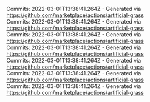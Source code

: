 Commits: 2022-03-01T13:38:41.264Z - Generated via https://github.com/marketplace/actions/artificial-grass
<br>
Commits: 2022-03-01T13:38:41.264Z - Generated via https://github.com/marketplace/actions/artificial-grass
<br>
Commits: 2022-03-01T13:38:41.264Z - Generated via https://github.com/marketplace/actions/artificial-grass
<br>
Commits: 2022-03-01T13:38:41.264Z - Generated via https://github.com/marketplace/actions/artificial-grass
<br>
Commits: 2022-03-01T13:38:41.264Z - Generated via https://github.com/marketplace/actions/artificial-grass
<br>
Commits: 2022-03-01T13:38:41.264Z - Generated via https://github.com/marketplace/actions/artificial-grass
<br>
Commits: 2022-03-01T13:38:41.264Z - Generated via https://github.com/marketplace/actions/artificial-grass
<br>
